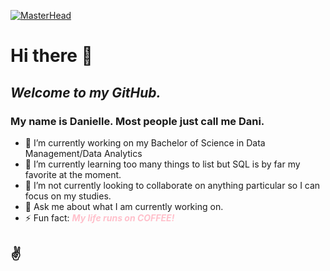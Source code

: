 [![MasterHead](https://th.bing.com/th/id/R.5d7ecdb5648ca3601e805ba570c643fd?rik=FNJzt00SFfYxCg&riu=http%3a%2f%2fsouthernexhilaration.com%2fwp-content%2fuploads%2f2019%2f02%2fStart-Here-1080x361.png&ehk=PjTvbbifSbbXWIPYLYcpD7v%2bEMvZA5RuaTyfiu2ty2k%3d&risl=&pid=ImgRaw&r=0)](https://github.com/MsDaniLani)

# Hi there 👋
## *Welcome to my GitHub.*
### My name is Danielle. Most people just call me Dani.

- 🔭 I’m currently working on my Bachelor of Science in Data Management/Data Analytics 
- 🌱 I’m currently learning too many things to list but SQL is by far my favorite at the moment.
- 👯 I’m not currently looking to collaborate on anything particular so I can focus on my studies.
- 💬 Ask me about what I am currently working on.
- ⚡ Fun fact: <span style="color:pink"> **_My life runs on COFFEE!_** </span>

## ✌️
